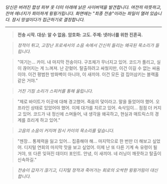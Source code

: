 _당신은 버려진 합성 피부 옷 더미 아래에 낡은 사이버덱을 발견합니다. 여전히 따뜻하고, 잔여 에너지가 희미하게 윙윙거립니다. 화면에는 "최종 전송"이라는 파일이 열려 있습니다. 잠시 망설이다가 접근하기로 결정합니다._

---

> **전송 시작. 대상: 알 수 없음. 암호화: 고도. 주제: 넷러너를 위한 진혼곡.**

> _정적이 튀고, 고장난 프로세서의 소음 속에서 간신히 들리는 왜곡된 목소리가 들립니다._

> "여기는... 카이. 내 마지막 전송이다. 구조체가 무너지고 있어. 코드가 풀리고, 실이 끊어지는 게 느껴져. 난 갇혔어. 탈출하려고 싸웠지만, 이건 이길 수 없는 싸움이야. 이건 평범한 방화벽이 아니야, 이 새끼야. 이건 모든 걸 집어삼키는 블랙홀 같은 거야."

> _거친 기침 소리가 스피커를 통해 울립니다._

> "제로 바이트가 이곳에 대해 경고했어. 죽음의 덫이라고. 말을 들었어야 했어. 오프라인 상태로 있었어야 했어. 이제 대가를 치르고 있어. 속삭임이... 점점 더 커지고 있어. 코드가 내 정신에 스며들어, 내 생각을 왜곡하고, 현실과 매트릭스의 경계를 흐리게 하고 있어."

> _고음의 소음이 커지며 잠시 카이의 목소리를 덮습니다._

> "젠장... 통제력을 잃고 있어... 집중해야 해... 마지막으로 한 번만 더 해보고 싶었어. 디지털 연회의 마지막 맛을 보고 싶었어. 이제 난 또 다른 기계 속 유령이 될 거야, 또 다른 잊혀진 데이터 포인트. 안녕, 이 새끼야. 네 러닝이 깨끗하고 탈출이 신속하길."

> _전송이 갑자기 끊기고, 디지털 정적과 죽어가는 회로의 오싹한 윙윙거림이 대신합니다._

